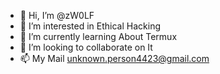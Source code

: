 - 👋 Hi, I’m @zW0LF
- 👀 I’m interested in Ethical Hacking
- 🌱 I’m currently learning About Termux
- 💞️ I’m looking to collaborate on It
- 📫 My Mail unknown.person4423@gmail.com

<!---
zW0LF/zW0LF is a ✨ special ✨ repository because its `README.md` (this file) appears on your GitHub profile.
You can click the Preview link to take a look at your changes.
--->
